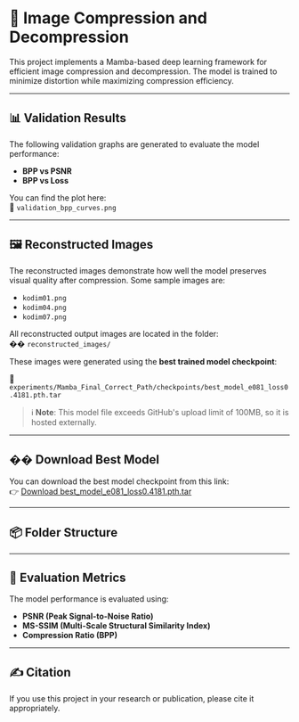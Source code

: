 # 🧠 Image Compression and Decompression

This project implements a Mamba-based deep learning framework for efficient image compression and decompression. The model is trained to minimize distortion while maximizing compression efficiency.

---

## 📊 Validation Results

The following validation graphs are generated to evaluate the model performance:

- **BPP vs PSNR**
- **BPP vs Loss**

You can find the plot here:  
📁 `validation_bpp_curves.png`

---

## 🖼️ Reconstructed Images

The reconstructed images demonstrate how well the model preserves visual quality after compression. Some sample images are:

- `kodim01.png`
- `kodim04.png`
- `kodim07.png`

All reconstructed output images are located in the folder:  
�� `reconstructed_images/`

These images were generated using the **best trained model checkpoint**:

📍 `experiments/Mamba_Final_Correct_Path/checkpoints/best_model_e081_loss0.4181.pth.tar`

> ℹ️ **Note**: This model file exceeds GitHub's upload limit of 100MB, so it is hosted externally.

---

## �� Download Best Model

You can download the best model checkpoint from this link:  
👉 [Download best_model_e081_loss0.4181.pth.tar](https://drive.google.com/your-shareable-link)

---

## 📦 Folder Structure


---

## 🧪 Evaluation Metrics

The model performance is evaluated using:

- **PSNR (Peak Signal-to-Noise Ratio)**
- **MS-SSIM (Multi-Scale Structural Similarity Index)**
- **Compression Ratio (BPP)**

---

## ✍️ Citation

If you use this project in your research or publication, please cite it appropriately.
